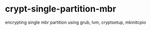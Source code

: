 # crypt-single-partition-mbr
encrypting single mbr partition using grub, lvm, cryptsetup, mkinitcpio
